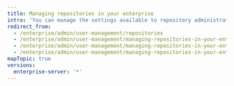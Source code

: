 ```yaml
---
title: Managing repositories in your enterprise
intro: 'You can manage the settings available to repository administrators on your {{ site.data.variables.product.prodname_ghe_server }} appliance.'
redirect_from:
  - /enterprise/admin/user-management/repositories
  - /enterprise/admin/user-management/managing-repositories-in-your-enterprise
  - /enterprise/admin/user-management/managing-repositories-in-your-enterprise
  - /enterprise/admin/user-management/managing-repositories-in-your-enterprise
mapTopic: true
versions:
  enterprise-server: '*'
---
```


